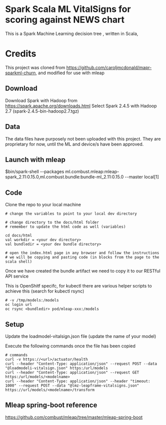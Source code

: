 # Spark Scala ML VitalSigns for scoring against NEWS chart

This is a Spark Machine Learning decision tree , written in Scala, 

# Credits

This project was cloned from https://github.com/caroljmcdonald/mapr-sparkml-churn, and modified for use with mleap

## Download
Download Spark with Hadoop from https://spark.apache.org/downloads.html
Select Spark 2.4.5 with Hadoop 2.7 (spark-2.4.5-bin-hadoop2.7.tgz)

## Data
The data files have purposely not been uploaded with this project. They are proprietary for now, until the ML and device/s have been approved.

## Launch with mleap
$bin/spark-shell  --packages ml.combust.mleap:mleap-spark_2.11:0.15.0,ml.combust.bundle:bundle-ml_2.11:0.15.0  --master local[1]

## Code
Clone the repo to your local machine

```
# change the variables to point to your local dev directory

# change directory to the docs/html folder
# remember to update the html code as well (variables)

cd docs/html 
val workdir = <your dev directory>
val bundledir = <your dev bundle directory>

# open the index.html page in any browser and follow the instructions
# we will be copying and pasting code (in blocks from the page to the scala shell)

```

Once we have created the bundle artifact we need to copy it to our RESTful API service

This is OpenShitf specifc, for kubectl there are various helper scripts to achieve this (search for kubectl rsync) 
```
# -v /tmp/models:/models
oc login url
oc rsync <bundledir> pod/mleap-xxx:/models
```

## Setup

Update the loadmodel-vitalsign.json file (update the name of your model)

Execute the following commands once the file has been copied

```
# commands
curl -v https://<url>/actuator/health
curl --header "Content-Type: application/json" --request POST --data "@loadmodeli-vitalsign.json" https:/url/models
curl --header "Content-Type: application/json" --request GET https:/url/models/<modelname>
curl --header "Content-Type: application/json" --header "timeout: 1000" --request POST --data "@lmz-leapframe-vitalsigns.json" https://url/models/<modelname>/transform

```

## Mleap spring-boot reference

https://github.com/combust/mleap/tree/master/mleap-spring-boot

